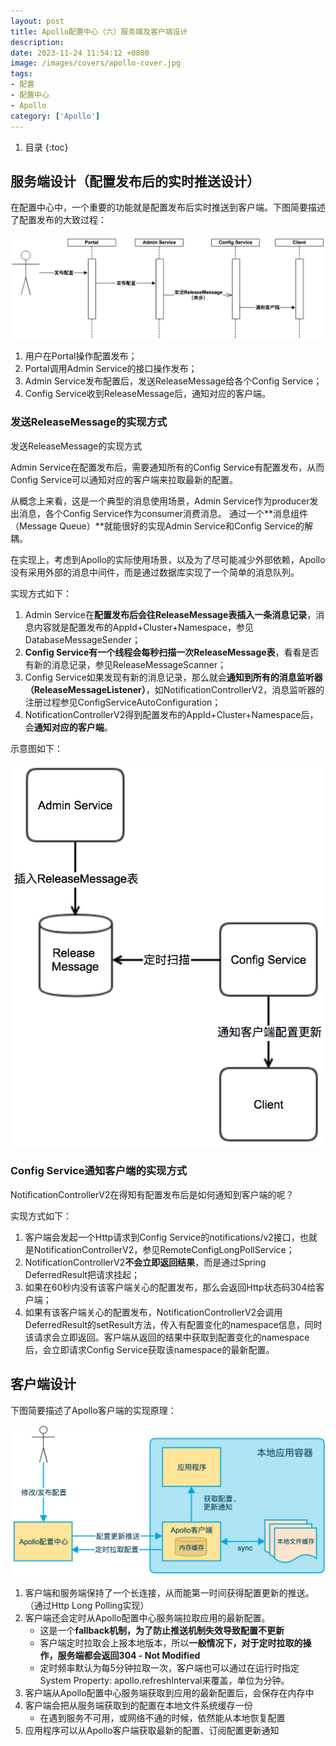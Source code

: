 ```yaml
---
layout: post 
title: Apollo配置中心（六）服务端及客户端设计
description:
date: 2023-11-24 11:54:12 +0800 
image: /images/covers/apollo-cover.jpg
tags:
- 配置
- 配置中心
- Apollo
category: ['Apollo']
---
```


1. 目录
{:toc}

## 服务端设计（配置发布后的实时推送设计）

在配置中心中，一个重要的功能就是配置发布后实时推送到客户端。下图简要描述了配置发布的大致过程：

<img src='\images\posts\apollo-release-message-notification-design.png'
  style="
    display: block;
    margin-left: auto;
    margin-right: auto; 
    zoom:100%;" />

1. 用户在Portal操作配置发布；
2. Portal调用Admin Service的接口操作发布；
3. Admin Service发布配置后，发送ReleaseMessage给各个Config Service；
4. Config Service收到ReleaseMessage后，通知对应的客户端。

### 发送ReleaseMessage的实现方式

发送ReleaseMessage的实现方式

Admin Service在配置发布后，需要通知所有的Config Service有配置发布，从而Config Service可以通知对应的客户端来拉取最新的配置。

从概念上来看，这是一个典型的消息使用场景，Admin Service作为producer发出消息，各个Config Service作为consumer消费消息。
通过一个**消息组件（Message Queue）**就能很好的实现Admin Service和Config Service的解耦。

在实现上，考虑到Apollo的实际使用场景，以及为了尽可能减少外部依赖，Apollo没有采用外部的消息中间件，而是通过数据库实现了一个简单的消息队列。

实现方式如下：

1. Admin Service在**配置发布后会往ReleaseMessage表插入一条消息记录**，消息内容就是配置发布的AppId+Cluster+Namespace，参见DatabaseMessageSender；
2. **Config Service有一个线程会每秒扫描一次ReleaseMessage表**，看看是否有新的消息记录，参见ReleaseMessageScanner；
3. Config Service如果发现有新的消息记录，那么就会**通知到所有的消息监听器（ReleaseMessageListener）**，如NotificationControllerV2，消息监听器的注册过程参见ConfigServiceAutoConfiguration；
4. NotificationControllerV2得到配置发布的AppId+Cluster+Namespace后，会**通知对应的客户端**。

示意图如下：

<img src='\images\posts\apollo-release-message-design.png'
  style="
    display: block;
    margin-left: auto;
    margin-right: auto; 
    zoom:100%;" />

### Config Service通知客户端的实现方式

NotificationControllerV2在得知有配置发布后是如何通知到客户端的呢？

实现方式如下：

1. 客户端会发起一个Http请求到Config Service的notifications/v2接口，也就是NotificationControllerV2，参见RemoteConfigLongPollService；
2. NotificationControllerV2**不会立即返回结果**，而是通过Spring DeferredResult把请求挂起；
3. 如果在60秒内没有该客户端关心的配置发布，那么会返回Http状态码304给客户端；
4. 如果有该客户端关心的配置发布，NotificationControllerV2会调用DeferredResult的setResult方法，传入有配置变化的namespace信息，同时该请求会立即返回。客户端从返回的结果中获取到配置变化的namespace后，会立即请求Config Service获取该namespace的最新配置。

## 客户端设计

下图简要描述了Apollo客户端的实现原理：

<img src='\images\posts\apollo-client-architecture.png'
  style="
    display: block;
    margin-left: auto;
    margin-right: auto; 
    zoom:100%;" />

1. 客户端和服务端保持了一个长连接，从而能第一时间获得配置更新的推送。（通过Http Long Polling实现）
2. 客户端还会定时从Apollo配置中心服务端拉取应用的最新配置。
   - 这是一个**fallback机制，为了防止推送机制失效导致配置不更新**
   - 客户端定时拉取会上报本地版本，所以**一般情况下，对于定时拉取的操作，服务端都会返回304 - Not Modified**
   - 定时频率默认为每5分钟拉取一次，客户端也可以通过在运行时指定System Property: apollo.refreshInterval来覆盖，单位为分钟。
3. 客户端从Apollo配置中心服务端获取到应用的最新配置后，会保存在内存中
4. 客户端会把从服务端获取到的配置在本地文件系统缓存一份
   - 在遇到服务不可用，或网络不通的时候，依然能从本地恢复配置
5. 应用程序可以从Apollo客户端获取最新的配置、订阅配置更新通知
